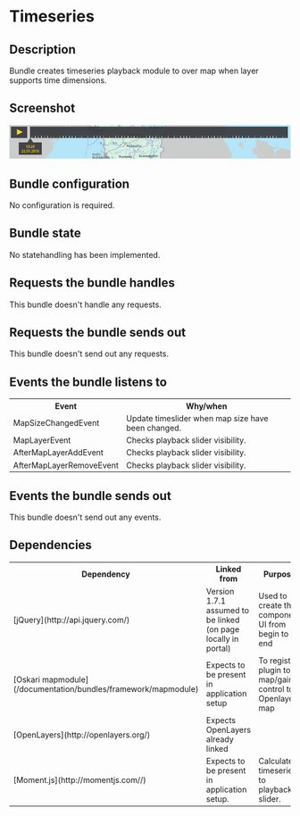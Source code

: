 # Timeseries

## Description

Bundle creates timeseries playback module to over map when layer supports time dimensions.

## Screenshot

![screenshot](timeseries.png)

## Bundle configuration

No configuration is required.

## Bundle state

No statehandling has been implemented.

## Requests the bundle handles

This bundle doesn't handle any requests.

## Requests the bundle sends out

This bundle doesn't send out any requests.

## Events the bundle listens to

<table class="table">
  <tr>
    <th>Event</th><th>Why/when</th>
  </tr>
  <tr>
    <td> MapSizeChangedEvent </td><td> Update timeslider when map size have been changed.</td>
  </tr>
  <tr>
    <td> MapLayerEvent </td><td> Checks playback slider visibility. </td>
  </tr>
  <tr>
    <td> AfterMapLayerAddEvent </td><td> Checks playback slider visibility. </td>
  </tr>
  <tr>
    <td> AfterMapLayerRemoveEvent </td><td> Checks playback slider visibility. </td>
  </tr>
</table>

## Events the bundle sends out

This bundle doesn't send out any events.

## Dependencies

<table class="table">
  <tr>
    <th>Dependency</th><th>Linked from</th><th>Purpose</th>
  </tr>
  <tr>
    <td> [jQuery](http://api.jquery.com/) </td>
    <td> Version 1.7.1 assumed to be linked (on page locally in portal) </td>
    <td> Used to create the component UI from begin to end</td>
  </tr>
  <tr>
    <td> [Oskari mapmodule](/documentation/bundles/framework/mapmodule) </td>
    <td> Expects to be present in application setup </td>
    <td> To register plugin to map/gain control to Openlayers map</td>
  </tr>
  <tr>
    <td> [OpenLayers](http://openlayers.org/) </td>
    <td> Expects OpenLayers already linked </td>
    <td></td>
  </tr>
  <tr>
    <td> [Moment.js](http://momentjs.com//) </td>
    <td> Expects to be present in application setup. </td>
    <td> Calculate timeseries to playback slider. </td>
  </tr>
</table>
